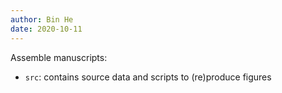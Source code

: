 ```yaml
---
author: Bin He
date: 2020-10-11
---
```


Assemble manuscripts:

- `src`: contains source data and scripts to (re)produce figures
